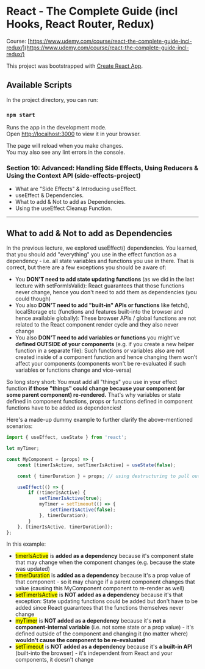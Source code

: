 # React - The Complete Guide (incl Hooks, React Router, Redux)
Course: [https://www.udemy.com/course/react-the-complete-guide-incl-redux/](https://www.udemy.com/course/react-the-complete-guide-incl-redux/)

This project was bootstrapped with [Create React App](https://github.com/facebook/create-react-app).

## Available Scripts

In the project directory, you can run:

### `npm start`

Runs the app in the development mode.\
Open [http://localhost:3000](http://localhost:3000) to view it in your browser.

The page will reload when you make changes.\
You may also see any lint errors in the console.

### Section 10: Advanced: Handling Side Effects, Using Reducers & Using the Context API (side-effects-project)
- What are "Side Effects" & Introducing useEffect.
- useEffect & Dependencies.
- What to add & Not to add as Dependencies.
- Using the useEffect Cleanup Function.
---

## What to add & Not to add as Dependencies 
In the previous lecture, we explored useEffect() dependencies.
You learned, that you should add "everything" you use in the effect function as a dependency - i.e. all state variables and functions you use in there.
That is correct, but there are a few exceptions you should be aware of:
- You <b>DON'T need to add state updating functions</b> (as we did in the last lecture with setFormIsValid): React guarantees that those functions never change, hence you don't need to add them as dependencies (you could though)
- You also <b>DON'T need to add "built-in" APIs or functions</b> like fetch(), localStorage etc (functions and features built-into the browser and hence available globally): These browser APIs / global functions are not related to the React component render cycle and they also never change
- You also <b>DON'T need to add variables or functions</b> you might've <b>defined OUTSIDE of your components</b> (e.g. if you create a new helper function in a separate file): Such functions or variables also are not created inside of a component function and hence changing them won't affect your components (components won't be re-evaluated if such variables or functions change and vice-versa)

<p>So long story short: You must add all "things" you use in your effect function <b>if those "things" could change because your component (or some parent component) re-rendered.</b> That's why variables or state defined in component functions, props or functions defined in component functions have to be added as dependencies!</p>
Here's a made-up dummy example to further clarify the above-mentioned scenarios:

```javascript
import { useEffect, useState } from 'react';

let myTimer;

const MyComponent = (props) => {
    const [timerIsActive, setTimerIsActive] = useState(false);

    const { timerDuration } = props; // using destructuring to pull out specific props values

    useEffect(() => {
        if (!timerIsActive) {
            setTimerIsActive(true);
            myTimer = setTimeout(() => {
                setTimerIsActive(false);
            }, timerDuration);
        }
    }, [timerIsActive, timerDuration]);
};
```
In this example:

- <mark>timerIsActive</mark> is <b>added as a dependency</b> because it's component state that may change when the component changes (e.g. because the state was updated)
- <mark>timerDuration</mark> is <b>added as a dependency</b> because it's a prop value of that component - so it may change if a parent component changes that value (causing this MyComponent component to re-render as well)
- <mark>setTimerIsActive</mark> is <b>NOT added as a dependency</b> because it's that exception: State updating functions could be added but don't have to be added since React guarantees that the functions themselves never change
- <mark>myTimer</mark> is <b>NOT added as a dependency</b> because it's <b>not a component-internal variable</b> (i.e. not some state or a prop value) - it's defined outside of the component and changing it (no matter where) <b>wouldn't cause the component to be re-evaluated</b>
- <mark>setTimeout</mark> is <b>NOT added as a dependency</b> because it's <b>a built-in API</b> (built-into the browser) - it's independent from React and your components, it doesn't change